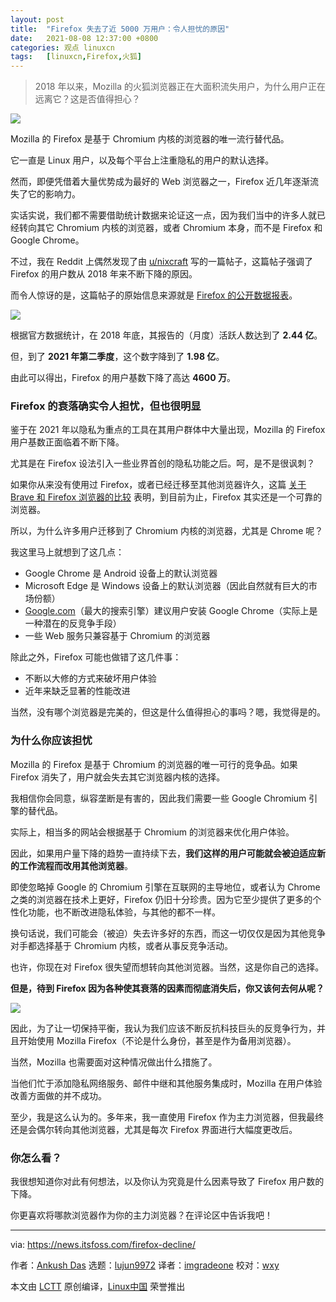 ```yaml
---
layout: post
title:	"Firefox 失去了近 5000 万用户：令人担忧的原因"
date:	2021-08-08 12:37:00 +0800 
categories:	观点 linuxcn 
tags:	[linuxcn,Firefox,火狐]
---
```




> 
> 2018 年以来，Mozilla 的火狐浏览器正在大面积流失用户，为什么用户正在远离它？这是否值得担心？
> 
> 
> 


![](/Asserts/Images//attachment/album/202108/08/123732tnyiigh6ioywmgff.jpg)


Mozilla 的 Firefox 是基于 Chromium 内核的浏览器的唯一流行替代品。


它一直是 Linux 用户，以及每个平台上注重隐私的用户的默认选择。


然而，即便凭借着大量优势成为最好的 Web 浏览器之一，Firefox 近几年逐渐流失了它的影响力。


实话实说，我们都不需要借助统计数据来论证这一点，因为我们当中的许多人就已经转向其它 Chromium 内核的浏览器，或者 Chromium 本身，而不是 Firefox 和 Google Chrome。


不过，我在 Reddit 上偶然发现了由 [u/nixcraft](https://www.reddit.com/user/nixcraft/) 写的一篇帖子，这篇帖子强调了 Firefox 的用户数从 2018 年来不断下降的原因。


而令人惊讶的是，这篇帖子的原始信息来源就是 [Firefox 的公开数据报表](https://Asserts/Images/.firefox.com/dashboard/user-activity)。


![](/Asserts/Images//attachment/album/202108/08/123732fcm5km292xu0xwct.png)


根据官方数据统计，在 2018 年底，其报告的（月度）活跃人数达到了 **2.44 亿**。


但，到了 **2021 年第二季度**，这个数字降到了 **1.98 亿**。


由此可以得出，Firefox 的用户基数下降了高达 **4600 万**。


### Firefox 的衰落确实令人担忧，但也很明显


鉴于在 2021 年以隐私为重点的工具在其用户群体中大量出现，Mozilla 的 Firefox 用户基数正面临着不断下降。


尤其是在 Firefox 设法引入一些业界首创的隐私功能之后。呵，是不是很讽刺？


如果你从来没有使用过 Firefox，或者已经迁移至其他浏览器许久，这篇 [关于 Brave 和 Firefox 浏览器的比较](https://itsfoss.com/brave-vs-firefox/) 表明，到目前为止，Firefox 其实还是一个可靠的浏览器。


所以，为什么许多用户迁移到了 Chromium 内核的浏览器，尤其是 Chrome 呢？


我这里马上就想到了这几点：


* Google Chrome 是 Android 设备上的默认浏览器
* Microsoft Edge 是 Windows 设备上的默认浏览器（因此自然就有巨大的市场份额）
* [Google.com](http://Google.com)（最大的搜索引擎）建议用户安装 Google Chrome（实际上是一种潜在的反竞争手段）
* 一些 Web 服务只兼容基于 Chromium 的浏览器


除此之外，Firefox 可能也做错了这几件事：


* 不断以大修的方式来破坏用户体验
* 近年来缺乏显著的性能改进


当然，没有哪个浏览器是完美的，但这是什么值得担心的事吗？嗯，我觉得是的。


### 为什么你应该担忧


Mozilla 的 Firefox 是基于 Chromium 的浏览器的唯一可行的竞争品。如果 Firefox 消失了，用户就会失去其它浏览器内核的选择。


我相信你会同意，纵容垄断是有害的，因此我们需要一些 Google Chromium 引擎的替代品。


实际上，相当多的网站会根据基于 Chromium 的浏览器来优化用户体验。


因此，如果用户量下降的趋势一直持续下去，**我们这样的用户可能就会被迫适应新的工作流程而改用其他浏览器**。


即使忽略掉 Google 的 Chromium 引擎在互联网的主导地位，或者认为 Chrome 之类的浏览器在技术上更好，Firefox 仍旧十分珍贵。因为它至少提供了更多的个性化功能，也不断改进隐私体验，与其他的都不一样。


换句话说，我们可能会（被迫）失去许多好的东西，而这一切仅仅是因为其他竞争对手都选择基于 Chromium 内核，或者从事反竞争活动。


也许，你现在对 Firefox 很失望而想转向其他浏览器。当然，这是你自己的选择。


**但是，待到 Firefox 因为各种使其衰落的因素而彻底消失后，你又该何去何从呢？**


![](/Asserts/Images//attachment/album/202108/08/123733s4tmtgtp9zqd09zc.jpg)


因此，为了让一切保持平衡，我认为我们应该不断反抗科技巨头的反竞争行为，并且开始使用 Mozilla Firefox（不论是什么身份，甚至是作为备用浏览器）。


当然，Mozilla 也需要面对这种情况做出什么措施了。


当他们忙于添加隐私网络服务、邮件中继和其他服务集成时，Mozilla 在用户体验改善方面做的并不成功。


至少，我是这么认为的。多年来，我一直使用 Firefox 作为主力浏览器，但我最终还是会偶尔转向其他浏览器，尤其是每次 Firefox 界面进行大幅度更改后。


### 你怎么看？


我很想知道你对此有何想法，以及你认为究竟是什么因素导致了 Firefox 用户数的下降。


你更喜欢将哪款浏览器作为你的主力浏览器？在评论区中告诉我吧！




---


via: <https://news.itsfoss.com/firefox-decline/>


作者：[Ankush Das](https://news.itsfoss.com/author/ankush/) 选题：[lujun9972](https://github.com/lujun9972) 译者：[imgradeone](https://github.com/imgradeone) 校对：[wxy](https://github.com/wxy)


本文由 [LCTT](https://github.com/LCTT/TranslateProject) 原创编译，[Linux中国](https://linux.cn/) 荣誉推出
